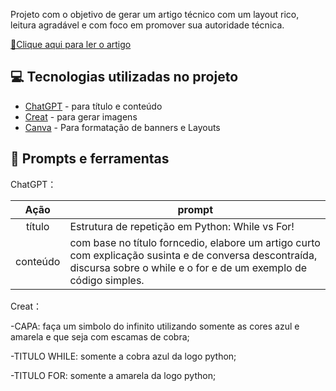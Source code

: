 Projeto com o objetivo de gerar um artigo técnico com um layout rico, leitura agradável e com foco em promover sua autoridade técnica.

<a href="https://www.dio.me/articles/estrutura-de-repeticao-em-python-while-vs-for"> 📕Clique aqui para ler o artigo</a>

## 💻 Tecnologias utilizadas no projeto

- [ChatGPT](https://chat.openai.com/) - para título e conteúdo
- [Creat](https://www.bing.com/images/create) - para gerar imagens
- [Canva](https://www.canva.com/) - Para formatação de banners e Layouts

## 📄 Prompts e ferramentas


ChatGPT：

|   Ação   | prompt                                                                                                                                                                                                                                                                         |
| :------: | ------------------------------------------------------------------------------------------------------------------------------------------------------------------------------------------------------------------------------------------------------------------------------ |
|  título  | Estrutura de repetição em Python: While vs For!                                                                                                                                                                                                   |
| conteúdo | com base no título forncedio, elabore um artigo curto com explicação susinta e de conversa descontraída, discursa sobre o while e o for e de um exemplo de código simples.


Creat：

-CAPA: faça um simbolo do infinito utilizando somente as cores azul e amarela e que seja com escamas de cobra; 

-TITULO WHILE: somente a cobra azul da logo python;

-TITULO FOR: somente a amarela da logo python;
